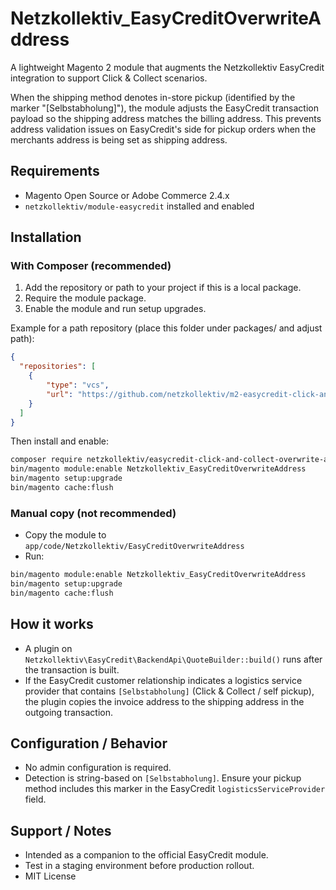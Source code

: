 # Netzkollektiv_EasyCreditOverwriteAddress

A lightweight Magento 2 module that augments the Netzkollektiv EasyCredit integration to support Click & Collect scenarios.

When the shipping method denotes in-store pickup (identified by the marker "[Selbstabholung]"), the module adjusts the EasyCredit transaction payload so the shipping address matches the billing address. This prevents address validation issues on EasyCredit's side for pickup orders when the merchants address is being set as shipping address.

## Requirements
- Magento Open Source or Adobe Commerce 2.4.x
- `netzkollektiv/module-easycredit` installed and enabled

## Installation

### With Composer (recommended)
1. Add the repository or path to your project if this is a local package.
2. Require the module package.
3. Enable the module and run setup upgrades.

Example for a path repository (place this folder under packages/ and adjust path):
```json
{
  "repositories": [
    {
        "type": "vcs",
        "url": "https://github.com/netzkollektiv/m2-easycredit-click-and-collect-overwrite-address"
    }
  ]
}
```

Then install and enable:
```bash
composer require netzkollektiv/easycredit-click-and-collect-overwrite-address:dev-main
bin/magento module:enable Netzkollektiv_EasyCreditOverwriteAddress
bin/magento setup:upgrade
bin/magento cache:flush
```

### Manual copy (not recommended)
- Copy the module to `app/code/Netzkollektiv/EasyCreditOverwriteAddress`
- Run:
```bash
bin/magento module:enable Netzkollektiv_EasyCreditOverwriteAddress
bin/magento setup:upgrade
bin/magento cache:flush
```

## How it works
- A plugin on `Netzkollektiv\EasyCredit\BackendApi\QuoteBuilder::build()` runs after the transaction is built.
- If the EasyCredit customer relationship indicates a logistics service provider that contains `[Selbstabholung]` (Click & Collect / self pickup), the plugin copies the invoice address to the shipping address in the outgoing transaction.

## Configuration / Behavior
- No admin configuration is required.
- Detection is string-based on `[Selbstabholung]`. Ensure your pickup method includes this marker in the EasyCredit `logisticsServiceProvider` field.

## Support / Notes
- Intended as a companion to the official EasyCredit module.
- Test in a staging environment before production rollout.
- MIT License

